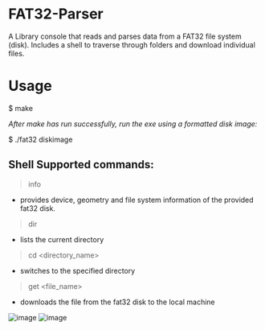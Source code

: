 
 # FAT32-Parser
A Library console that reads and parses data from a FAT32 file system (disk). Includes a shell to traverse through folders and download individual files. 
 
 # Usage
 
 $ make
 
 *After make has run successfully, run the exe using a formatted disk image:*
 
 $ ./fat32 diskimage

 ## Shell Supported commands:
  >info
   - provides device, geometry and file system information of the provided fat32 disk.
   
  >dir
   - lists the current directory
   
  >cd <directory_name>
   - switches to the specified directory
   
  >get <file_name>
   - downloads the file from the fat32 disk to the local machine

![image](https://user-images.githubusercontent.com/50674368/217143134-f01ffff9-deac-479b-a743-d75db751426b.png)
![image](https://user-images.githubusercontent.com/50674368/217144746-5fa761a8-0bee-4b3a-8fbe-7bd7cbaa6b92.png)
